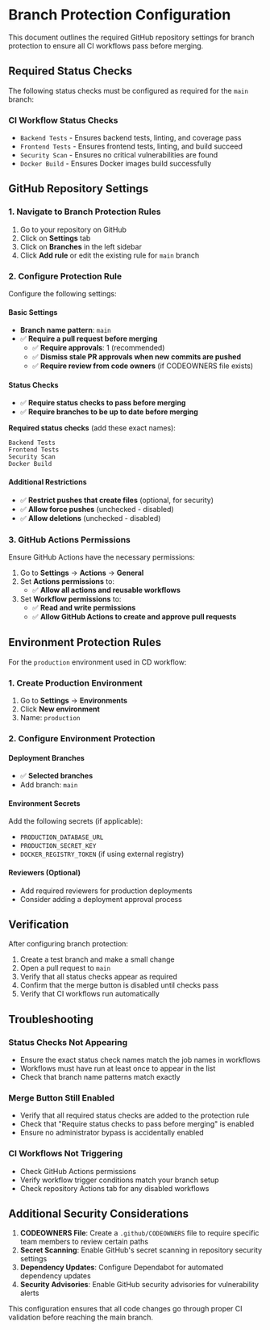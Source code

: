 # Branch Protection Configuration

This document outlines the required GitHub repository settings for branch protection to ensure all CI workflows pass before merging.

## Required Status Checks

The following status checks must be configured as required for the `main` branch:

### CI Workflow Status Checks
- `Backend Tests` - Ensures backend tests, linting, and coverage pass
- `Frontend Tests` - Ensures frontend tests, linting, and build succeed
- `Security Scan` - Ensures no critical vulnerabilities are found
- `Docker Build` - Ensures Docker images build successfully

## GitHub Repository Settings

### 1. Navigate to Branch Protection Rules

1. Go to your repository on GitHub
2. Click on **Settings** tab
3. Click on **Branches** in the left sidebar
4. Click **Add rule** or edit the existing rule for `main` branch

### 2. Configure Protection Rule

Configure the following settings:

#### Basic Settings
- **Branch name pattern**: `main`
- ✅ **Require a pull request before merging**
  - ✅ **Require approvals**: 1 (recommended)
  - ✅ **Dismiss stale PR approvals when new commits are pushed**
  - ✅ **Require review from code owners** (if CODEOWNERS file exists)

#### Status Checks
- ✅ **Require status checks to pass before merging**
- ✅ **Require branches to be up to date before merging**

**Required status checks** (add these exact names):
```
Backend Tests
Frontend Tests
Security Scan
Docker Build
```

#### Additional Restrictions
- ✅ **Restrict pushes that create files** (optional, for security)
- ✅ **Allow force pushes** (unchecked - disabled)
- ✅ **Allow deletions** (unchecked - disabled)

### 3. GitHub Actions Permissions

Ensure GitHub Actions have the necessary permissions:

1. Go to **Settings** → **Actions** → **General**
2. Set **Actions permissions** to:
   - ✅ **Allow all actions and reusable workflows**
3. Set **Workflow permissions** to:
   - ✅ **Read and write permissions**
   - ✅ **Allow GitHub Actions to create and approve pull requests**

## Environment Protection Rules

For the `production` environment used in CD workflow:

### 1. Create Production Environment

1. Go to **Settings** → **Environments**
2. Click **New environment**
3. Name: `production`

### 2. Configure Environment Protection

#### Deployment Branches
- ✅ **Selected branches**
- Add branch: `main`

#### Environment Secrets
Add the following secrets (if applicable):
- `PRODUCTION_DATABASE_URL`
- `PRODUCTION_SECRET_KEY`
- `DOCKER_REGISTRY_TOKEN` (if using external registry)

#### Reviewers (Optional)
- Add required reviewers for production deployments
- Consider adding a deployment approval process

## Verification

After configuring branch protection:

1. Create a test branch and make a small change
2. Open a pull request to `main`
3. Verify that all status checks appear as required
4. Confirm that the merge button is disabled until checks pass
5. Verify that CI workflows run automatically

## Troubleshooting

### Status Checks Not Appearing
- Ensure the exact status check names match the job names in workflows
- Workflows must have run at least once to appear in the list
- Check that branch name patterns match exactly

### Merge Button Still Enabled
- Verify that all required status checks are added to the protection rule
- Check that "Require status checks to pass before merging" is enabled
- Ensure no administrator bypass is accidentally enabled

### CI Workflows Not Triggering
- Check GitHub Actions permissions
- Verify workflow trigger conditions match your branch setup
- Check repository Actions tab for any disabled workflows

## Additional Security Considerations

1. **CODEOWNERS File**: Create a `.github/CODEOWNERS` file to require specific team members to review certain paths
2. **Secret Scanning**: Enable GitHub's secret scanning in repository security settings
3. **Dependency Updates**: Configure Dependabot for automated dependency updates
4. **Security Advisories**: Enable GitHub security advisories for vulnerability alerts

This configuration ensures that all code changes go through proper CI validation before reaching the main branch.
